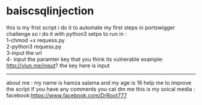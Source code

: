 # baiscsqlinjection
this is my frist script i do it to automate my first steps in portswigger challenge
so i do it with python3 
setps to run in :<br/>
1-chmod +x requess.py<br/>
2-python3 requess.py <br/>
3-input the url <br/>
4- input the paramter key that you think its vulnerable
example:
http://vlun.me/input?
the key here is input 

--------------------------------------------------------
about me :
my name is hamza salama and my age is 16 
help me to improve the script if you have any comments you cat dm me 
this is my soical media :
facebook:https://www.facebook.com/DrRoot777
